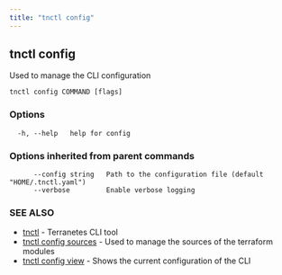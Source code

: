 ```yaml
---
title: "tnctl config"
---
```

## tnctl config

Used to manage the CLI configuration

```
tnctl config COMMAND [flags]
```

### Options

```
  -h, --help   help for config
```

### Options inherited from parent commands

```
      --config string   Path to the configuration file (default "HOME/.tnctl.yaml")
      --verbose         Enable verbose logging
```

### SEE ALSO

* [tnctl](../tnctl)	 - Terranetes CLI tool
* [tnctl config sources](../tnctl_config_sources)	 - Used to manage the sources of the terraform modules
* [tnctl config view](../tnctl_config_view)	 - Shows the current configuration of the CLI


